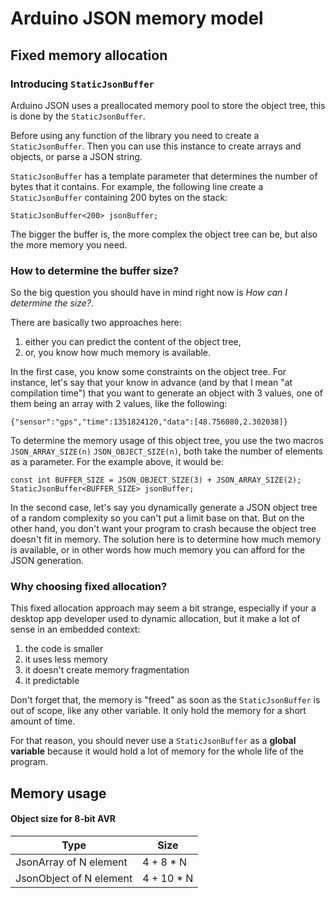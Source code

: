 Arduino JSON memory model
=========================

## Fixed memory allocation

### Introducing `StaticJsonBuffer`

Arduino JSON uses a preallocated memory pool to store the object tree, this is done by the `StaticJsonBuffer`.

Before using any function of the library you need to create a `StaticJsonBuffer`. Then you can use this instance to create arrays and objects, or parse a JSON string.

`StaticJsonBuffer` has a template parameter that determines the number of bytes that it contains. For example, the following line create a `StaticJsonBuffer` containing 200 bytes on the stack:

    StaticJsonBuffer<200> jsonBuffer;

The bigger the buffer is, the more complex the object tree can be, but also the more memory you need.

### How to determine the buffer size?

So the big question you should have in mind right now is *How can I determine the size?*.

There are basically two approaches here:

1. either you can predict the content of the object tree,
2. or, you know how much memory is available.

In the first case, you know some constraints on the object tree. For instance, let's say that your know in advance (and by that I mean "at compilation time") that you want to generate an object with 3 values, one of them being an array with 2 values, like the following:

    {"sensor":"gps","time":1351824120,"data":[48.756080,2.302038]}

To determine the memory usage of this object tree, you use the two macros `JSON_ARRAY_SIZE(n)` `JSON_OBJECT_SIZE(n)`, both take the number of elements as a parameter.
For the example above, it would be:

    const int BUFFER_SIZE = JSON_OBJECT_SIZE(3) + JSON_ARRAY_SIZE(2);
    StaticJsonBuffer<BUFFER_SIZE> jsonBuffer;

In the second case, let's say you dynamically generate a JSON object tree of a random complexity so you can't put a limit base on that. But on the other hand, you don't want your program to crash because the object tree doesn't fit in memory.
The solution here is to determine how much memory is available, or in other words how much memory you can afford for the JSON generation.

### Why choosing fixed allocation?

This fixed allocation approach may seem a bit strange, especially if your a desktop app developer used to dynamic allocation, but it make a lot of sense in an embedded context:

1. the code is smaller
2. it uses less memory
3. it doesn't create memory fragmentation
4. it predictable

Don't forget that, the memory is "freed" as soon as the `StaticJsonBuffer` is out of scope, like any other variable. It only hold the memory for a short amount of time.

For that reason, you should never use a `StaticJsonBuffer` as a **global variable** because it would hold a lot of memory for the whole life of the program.

## Memory usage

#### Object size for 8-bit AVR

| Type                    | Size       |
|-------------------------|------------|
| JsonArray of N element  | 4 + 8 * N  |
| JsonObject of N element | 4 + 10 * N |
